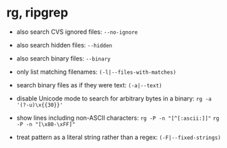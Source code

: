 # rg, ripgrep

- also search CVS ignored files:
`--no-ignore`

- also search hidden files:
`--hidden`

- also search binary files:
`--binary`

- only list matching filenames:
`(-l|--files-with-matches)`

- search binary files as if they were text:
`(-a|--text)`

- disable Unicode mode to search for arbitrary bytes in a binary:
`rg -a '(?-u)\x{{30}}'`

- show lines including non-ASCII characters:
`rg -P -n "[^[:ascii:]]"`
`rg -P -n "[\x80-\xFF]"`

- treat pattern as a literal string rather than a regex:
`(-F|--fixed-strings)`
